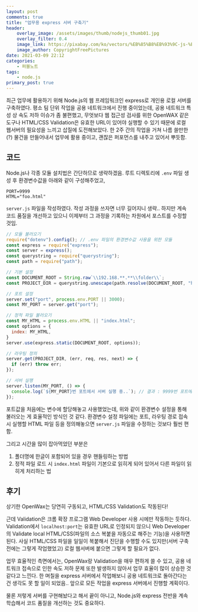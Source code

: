 ```yaml
---
layout: post
comments: true
title: "업무용 express 서버 구축기"
header:
    overlay_image: /assets/images/thumb/nodejs_thumb01.jpg
    overlay_filter: 0.4
    image_link: https://pixabay.com/ko/vectors/%EB%85%B8%EB%93%9C-js-%EB%A1%9C%EA%B3%A0-nodejs-736399/
    image_author: CopyrightFreePictures
date: 2021-03-09 22:12
categories:
    - 퍼블노트
tags:
    - node.js
primary_post: true
---
```


최근 업무에 활용하기 위해 Node.js의 웹 프레임워크인 express로 개인용 로컬 서버를 구축하였다. 평소 팀 단위 작업을 공용 네트워크에서 진행 중이었는데, 공용 네트워크 특성 상 속도 저하 이슈가 좀 불편했고, 무엇보다 웹 접근성 검사를 위한 OpenWAX 같은 도구나 HTML/CSS Validation은 유효한 URL이 있어야 실행할 수 있기 때문에 로컬 웹서버의 필요성을 느끼고 삽질에 도전해보았다. 한 2주 간의 작업을 거쳐 나름 쓸만한(?) 물건을 만들어내서 업무에 활용 중이고, 괜찮은 퍼포먼스를 내주고 있어서 뿌듯함.

## 코드

Node.js나 각종 모듈 설치법은 간단하므로 생략하겠음. 루트 디렉토리에 ```.env``` 파일 생성 후 환경변수값을 아래와 같이 구성해주었고,

```
PORT=9999
HTML="foo.html"
```

```server.js``` 파일을 작성하였다. 작성 과정을 쓰자면 너무 길어지니 생략.. 하지만 계속 코드 품질을 개선하고 있으니 이제부터 그 과정을 기록하는 차원에서 포스트를 수정할 것임.

```javascript
// 모듈 불러오기
require("dotenv").config(); // .env 파일의 환경변수값 사용을 위한 모듈
const express = require("express");
const server = express();
const querystring = require("querystring");
const path = require("path");

// 기본 설정
const DOCUMENT_ROOT = String.raw`\\192.168.**.**\\folder\\`;
const PROJECT_DIR = querystring.unescape(path.resolve(DOCUMENT_ROOT, "html\\")); // 한글 포함된 폴더명을 querystring 모듈로 처리

// 포트 설정
server.set("port", process.env.PORT || 3000);
const MY_PORT = server.get("port");

// 정적 파일 불러오기
const MY_HTML = process.env.HTML || "index.html";
const options = {
  index: MY_HTML,
}
server.use(express.static(DOCUMENT_ROOT, options));

// 라우팅 정의
server.get(PROJECT_DIR, (err, req, res, next) => {
  if (err) throw err;
});

// 서버 실행
server.listen(MY_PORT, () => {
  console.log(`${MY_PORT}번 포트에서 서버 실행 중..`); // 결과 : 9999번 포트에서 서버 실행 중..
});
```

포트값을 처음에는 변수에 할당해놓고 사용했었는데, 위와 같이 환경변수 설정을 통해 불러오는 게 효율적인 방식인 것 같다. 환경변수 설정 파일에는 포트, 라우팅 경로 접속 시 실행할 HTML 파일 등을 정의해놓으면 ```server.js``` 파일을 수정하는 것보다 훨씬 편함.

그리고 시간을 많이 잡아먹었던 부분은

1. 폴더명에 한글이 포함되어 있을 경우 핸들링하는 방법
2. 정적 파일 로드 시 ```index.html``` 파일이 기본으로 읽히게 되어 있어서 다른 파일이 읽히게 처리하는 법

## 후기

상기한 OpenWax는 당연히 구동되고, HTML/CSS Validation도 작동된다!

근데 Validation은 크롬 확장 프로그램 Web Developer 사용 시에만 작동하는 듯하다. Validation에서 ```localhost:port```는 유효한 URL로 인정되지 않으니 Web Developer의 Validate local HTML/CSS(파일의 소스 복붙을 자동으로 해주는 기능)을 사용하면 된다. 사실 HTML/CSS 파일을 일일이 복붙해서 진단을 수행할 수도 있지만(서버 구축 전에는 그렇게 작업했었고) 로컬 웹서버에 붙으면 그렇게 할 필요가 없다.

업무 효율적인 측면에서는, OpenWax랑 Validation을 매우 편하게 쓸 수 있고, 공용 네트워크 접속으로 인한 속도 저하 문제 또한 발생하지 않아서 업무 효율이 많이 상승한 것 같다고 느낀다. 한 며칠을 express 서버에서 작업해보니 공용 네트워크로 돌아간다는 건 생각도 못 할 일이 되었음.. 앞으로 모든 작업을 express 서버에서 진행할 계획이다.

물론 저렇게 서버를 구현해놨다고 해서 끝이 아니고, Node.js와 express 전반을 계속 학습해서 코드 품질을 개선하는 것도 중요하다.